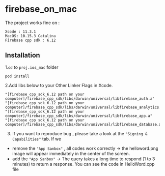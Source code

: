 # firebase_on_mac

The project works fine on :

```
Xcode : 11.3.1
MacOS: 10.15.3 Catalina
Firebase cpp sdk : 6.12
```

Installation
---------------
1.`cd` to `proj.ios_mac` folder

```
pod install
```

2.Add libs below to your Other Linker Flags in Xcode.
```
"[firebase_cpp_sdk_6.12 path on your computer]/firebase_cpp_sdk/libs/darwin/universal/libfirebase_auth.a"
"[firebase_cpp_sdk_6.12 path on your computer]/firebase_cpp_sdk/libs/darwin/universal/libfirebase_analytics.a"
"[firebase_cpp_sdk_6.12 path on your computer]/firebase_cpp_sdk/libs/darwin/universal/libfirebase_app.a"
"[firebase_cpp_sdk_6.12 path on your computer]/firebase_cpp_sdk/libs/darwin/universal/libfirebase_database.a"
```

3. If you want to reproduce bug , please take a look at the `"Signing & Capabilities"` tab. If we
+ remove the `"App Sanbox"` , all codes work correctly -> the helloword.png image will appear immediately in the center of the screen.
+ add the `"App Sanbox"` -> The query takes a long time to respond (1 to 3 minutes) to return a response. You can see the code in HelloWord.cpp file   
